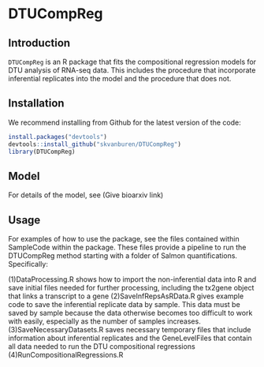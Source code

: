 # DTUCompReg

## Introduction

<code>DTUCompReg</code> is an R package that fits the compositional regression models for DTU analysis of RNA-seq data.  This includes the procedure that incorporate inferential replicates into the model and the procedure that does not.

## Installation
We recommend installing from Github for the latest version of the code:
```r
install.packages("devtools")
devtools::install_github("skvanburen/DTUCompReg")
library(DTUCompReg)
```

## Model
For details of the model, see (Give bioarxiv link)

## Usage  
For examples of how to use the package, see the files contained within SampleCode within the package.  These files provide a pipeline to run the DTUCompReg method starting with a folder of Salmon quantifications.  Specifically:

(1)DataProcessing.R shows how to import the non-inferential data into R and save initial files needed for further processing, including the tx2gene object that links a transcript to a gene
(2)SaveInfRepsAsRData.R gives example code to save the inferential replicate data by sample.  This data must be saved by sample because the data otherwise becomes too difficult to work with easily, especially as the number of samples increases.
(3)SaveNecessaryDatasets.R saves necessary temporary files that include information about inferential replicates and the GeneLevelFiles that contain all data needed to run the DTU compositional regressions
(4)RunCompositionalRegressions.R 
